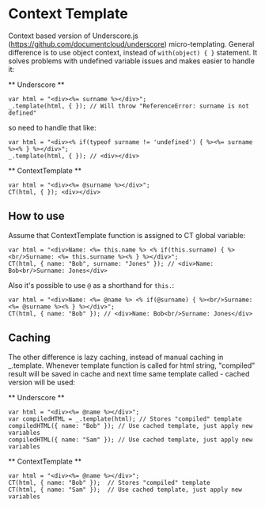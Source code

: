 Context Template
===========

Context based version of Underscore.js (https://github.com/documentcloud/underscore) micro-templating. General difference is to use object context, instead of `with(object) { }` statement.
It solves problems with undefined variable issues and makes easier to handle it:

** Underscore **

	var html = "<div><%= surname %></div>";
	_.template(html, { }); // Will throw "ReferenceError: surname is not defined"

so need to handle that like:

	var html = "<div><% if(typeof surname != 'undefined') { %><%= surname %><% } %></div>";
	_.template(html, { }); // <div></div>


** ContextTemplate **

	var html = "<div><%= @surname %></div>";
	CT(html, { }); <div></div>


How to use
----------

Assume that ContextTemplate function is assigned to CT global variable:

	var html = "<div>Name: <%= this.name %> <% if(this.surname) { %><br/>Surname: <%= this.surname %><% } %></div>";
	CT(html, { name: "Bob", surname: "Jones" }); // <div>Name: Bob<br/>Surname: Jones</div>

Also it's possible to use `@` as a shorthand for `this.`:

	var html = "<div>Name: <%= @name %> <% if(@surname) { %><br/>Surname: <%= @surname %><% } %></div>";
	CT(html, { name: "Bob" }); // <div>Name: Bob<br/>Surname: Jones</div>


Caching
----------

The other difference is lazy caching, instead of manual caching in _.template. Whenever template function is called for html string, "compiled" result will be saved in cache and next time same template called - cached version will be used:

** Underscore **

	var html = "<div><%= @name %></div>";
	var compiledHTML = _.template(html); // Stores "compiled" template
	compiledHTML({ name: "Bob" }); // Use cached template, just apply new variables
	compiledHTML({ name: "Sam" }); // Use cached template, just apply new variables


** ContextTemplate **

	var html = "<div><%= @name %></div>";
	CT(html, { name: "Bob" });  // Stores "compiled" template
	CT(html, { name: "Sam" });  // Use cached template, just apply new variables
